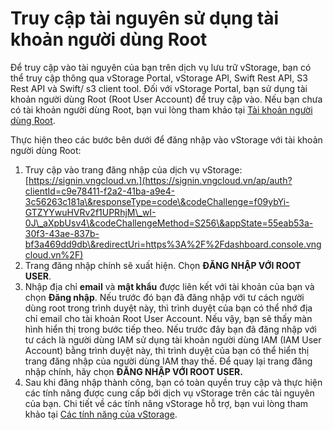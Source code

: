 # Truy cập tài nguyên sử dụng tài khoản người dùng Root

Để truy cập vào tài nguyên của bạn trên dịch vụ lưu trữ vStorage, bạn có thể truy cập thông qua vStorage Portal, vStorage API, Swift Rest API, S3 Rest API và Swift/ s3 client tool. Đối với vStorage Portal, bạn sử dụng tài khoản người dùng Root (Root User Account) để truy cập vào. Nếu bạn chưa có tài khoản người dùng Root, bạn vui lòng tham khảo tại [Tài khoản người dùng Root](../quan-ly-tai-khoan-truy-cap-vstorage/tai-khoan-nguoi-dung-root.md).

Thực hiện theo các bước bên dưới để đăng nhập vào vStorage với tài khoản người dùng Root:

1. Truy cập vào trang đăng nhập của dịch vụ vStorage: [https://signin.vngcloud.vn.](https://signin.vngcloud.vn/ap/auth?clientId=c9e78411-f2a2-41ba-a9e4-3c56263c181a\&responseType=code\&codeChallenge=f09ybYi-GTZYYwuHVRv2f1UPRhjM\_wI-0J\_aXpbUsv4\&codeChallengeMethod=S256\&appState=55eab53a-30f3-43ae-837b-bf3a469dd9db\&redirectUri=https%3A%2F%2Fdashboard.console.vngcloud.vn%2F)
2. Trang đăng nhập chính sẽ xuất hiện. Chọn **ĐĂNG NHẬP VỚI ROOT USER**.
3. Nhập địa chỉ **email** và **mật khẩu** được liên kết với tài khoản của bạn và chọn **Đăng nhập**. Nếu trước đó bạn đã đăng nhập với tư cách người dùng root trong trình duyệt này, thì trình duyệt của bạn có thể nhớ địa chỉ email cho tài khoản Root User Account. Nếu vậy, bạn sẽ thấy màn hình hiển thị trong bước tiếp theo. Nếu trước đây bạn đã đăng nhập với tư cách là người dùng IAM sử dụng tài khoản người dùng IAM (IAM User Account) bằng trình duyệt này, thì trình duyệt của bạn có thể hiển thị trang đăng nhập của người dùng IAM thay thế. Để quay lại trang đăng nhập chính, hãy chọn **ĐĂNG NHẬP VỚI ROOT USER.**
4. Sau khi đăng nhập thành công, bạn có toàn quyền truy cập và thực hiện các tính năng được cung cấp bởi dịch vụ vStorage trên các tài nguyên của bạn. Chi tiết về các tính năng vStorage hỗ trợ, bạn vui lòng tham khảo tại [Các tính năng của vStorage](../../cac-tinh-nang-cua-vstorage/).

<figure><img src="../../../../../.gitbook/assets/Su_dung_Root.gif" alt=""><figcaption></figcaption></figure>

